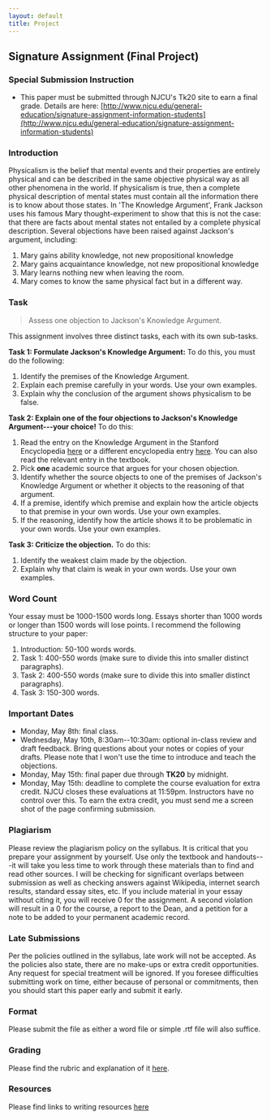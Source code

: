 ```yaml
---
layout: default
title: Project
---
```


## Signature Assignment (Final Project)

### Special Submission Instruction
+ This paper must be submitted through NJCU's Tk20 site to earn a final grade. Details are here: [http://www.njcu.edu/general-education/signature-assignment-information-students](http://www.njcu.edu/general-education/signature-assignment-information-students) 

### Introduction 

Physicalism is the belief that mental events and their properties are entirely physical and can be described in the same objective physical way as all other phenomena in the world. If physicalism is true, then a complete physical description of mental states must contain all the information there is to know about those states. In 'The Knowledge Argument', Frank Jackson uses his famous Mary thought-experiment to show that this is not the case: that there are facts about mental states not entailed by a complete physical description. Several objections have been raised against Jackson's argument, including: 

1. Mary gains ability knowledge, not new propositional knowledge
2. Mary gains acquaintance knowledge, not new propositional knowledge
3. Mary learns nothing new when leaving the room. 
3. Mary comes to know the same physical fact but in a different way.


### Task 

> Assess one objection to Jackson's Knowledge Argument. 

This assignment involves three distinct tasks, each with its own sub-tasks.  

**Task 1: Formulate Jackson's Knowledge Argument:** To do this, you must do the following: 

1. Identify the premises of the Knowledge Argument. 
2. Explain each premise carefully in your words. Use your own examples. 
3. Explain why the conclusion of the argument shows physicalism to be false. 

**Task 2: Explain one of the four objections to Jackson's Knowledge Argument---your choice!** To do this:

1. Read the entry on the Knowledge Argument in the Stanford Encyclopedia [here](https://plato.stanford.edu/entries/qualia-knowledge) or a different encyclopedia entry [here](http://www.iep.utm.edu/know-arg/). You can also read the relevant entry in the textbook.
2. Pick **one** academic source that argues for your chosen objection. 
3. Identify whether the source objects to one of the premises of Jackson's Knowledge Argument or whether it objects to the reasoning of that argument. 
4. If a premise, identify which premise and explain how the article objects to that premise in your own words. Use your own examples.
5. If the reasoning, identify how the article shows it to be problematic in your own words. Use your own examples.  

**Task 3: Criticize the objection.** To do this: 

1. Identify the weakest claim made by the objection. 
2. Explain why that claim is weak in your own words. Use your own examples. 


### Word Count

Your essay must be 1000-1500 words long. Essays shorter than 1000 words or longer than 1500 words will lose points. I recommend the following structure to your paper:

1. Introduction: 50-100 words words.
2. Task 1: 400-550 words (make sure to divide this into smaller distinct paragraphs).
3. Task 2: 400-550 words (make sure to divide this into smaller distinct paragraphs).
4. Task 3: 150-300 words.

### Important Dates

+ Monday, May 8th: final class. 
+ Wednesday, May 10th, 8:30am--10:30am: optional in-class review and draft feedback. Bring questions about your notes or copies of your drafts. Please note that I won't use the time to introduce and teach the objections.  
+ Monday, May 15th: final paper due through **TK20** by midnight. 
+ Monday, May 15th: deadline to complete the course evaluation for extra credit. NJCU closes these evaluations at 11:59pm. Instructors have no control over this. To earn the extra credit, you must send me a screen shot of the page confirming submission.  



### Plagiarism

Please review the plagiarism policy on the syllabus. It is critical that you prepare your assignment by yourself. Use only the textbook and handouts---it will take you less time to work through these materials than to find and read other sources. I will be checking for significant overlaps between submission as well as checking answers against Wikipedia, internet search results, standard essay sites, etc. If you include material in your essay without citing it, you will receive 0 for the assignment. A second violation will result in a 0 for the course, a report to the Dean, and a petition for a note to be added to your permanent academic record. 



### Late Submissions

Per the policies outlined in the syllabus, late work will not be accepted. As the policies also state, there are no make-ups or extra credit opportunities. Any request for special treatment will be ignored. If you foresee difficulties submitting work on time, either because of personal or commitments, then you should start this paper early and submit it early. 

### Format
Please submit the file as either a word file or simple .rtf file will also suffice.

### Grading
Please find the rubric and explanation of it [here](/Teaching/Grading/).

### Resources
Please find links to writing resources [here](/Teaching/Resources/)


